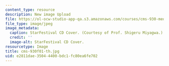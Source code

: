 ```yaml
---
content_type: resource
description: New image Upload
file: https://ol-ocw-studio-app-qa.s3.amazonaws.com/courses/cms-930-media-education-and-the-marketplace-fall-2001/e2811dae35044400bdc1fc80ea6fe702_cms-930f01-th.jpg
file_type: image/jpeg
image_metadata:
  caption: StarFestival CD Cover. (Courtesy of Prof. Shigeru Miyagwa.)
  credit: ''
  image-alt: StarFestival CD Cover.
resourcetype: Image
title: cms-930f01-th.jpg
uid: e2811dae-3504-4400-bdc1-fc80ea6fe702
---
```

